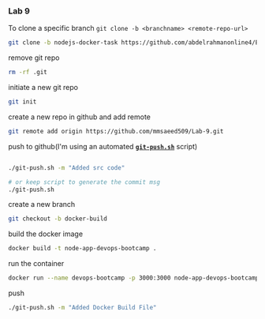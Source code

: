 ### Lab 9

To clone a specific branch `git clone -b <branchname> <remote-repo-url>`

```bash
git clone -b nodejs-docker-task https://github.com/abdelrahmanonline4/EFE-Labs-.git
```

remove git repo

```bash
rm -rf .git
```

initiate a new git repo

```bash
git init
```

create a new repo in github and add remote

```bash
git remote add origin https://github.com/mmsaeed509/Lab-9.git
```

push to github(I'm using an automated [**`git-push.sh`**](git-push.sh) script)

```bash

./git-push.sh -m "Added src code"

# or keep script to generate the commit msg
./git-push.sh
```

create a new branch

```bash
git checkout -b docker-build
```

build the docker image

```bash
docker build -t node-app-devops-bootcamp .
```

run the container

```bash
docker run --name devops-bootcamp -p 3000:3000 node-app-devops-bootcamp:latest
```

push 

```bash
./git-push.sh -m "Added Docker Build File"
```
